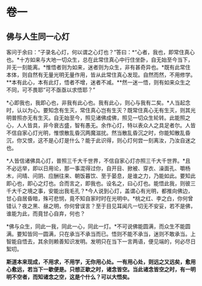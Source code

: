 # 卷一

##  佛与人生同一心灯

客问于余曰：“子录名心灯，何以谓之心灯也？”答曰：*“心者，我也，即常住真心也。*十方如来与大地一切众生，总在此常住真心中行住坐卧，自无始至今当下，并无一刻能离。*惟悟者则为如来，迷者则为众生，非有甚奇异也。*既有此常住本体，则自然有无量光明无量作用，皆从此常住真心发现。自然而然，不用修学。**本有此心，本有此灯，悟者不增，迷者不减。**然一迷一悟，则有如来众生之不同，可不畏耶”可不亟亟以求悟耶？”

*心即我也，我即心也，非我有此心也。我有此心，则心与我有二矣。*人当起念时，认以为心。要知念有生灭，常住真心岂有生灭？既常住真心无有生灭，则其光明普照亦无有生灭。自无始至今，照见诸佛成佛，照见一切众生轮转。此能照之心，人人皆具，非今衰古盛，智有愚无。余作心灯，特以表众人之具足者尔。人皆不信自家心灯光明，惟恨散乱昏沉两魔滋扰。然当散乱昏沉之时，你能知散乱昏沉，你又恨，这不是心灯是什么？能于此识得，则心灯何尝一刻离汝，乃汝自迷之也。

*人皆信诸佛具心灯，普照三千大千世界，不信自家心灯亦照三千大千世界。*且不必远举，即以日用论，那一事混得过你，自开目、掀被、穿衣、澡面孔、嚼杨木，问晴、问阴、应酬往来、朝饭暮饮、至于晏息，是谁之力，乃能如此。要知此即心也，即心之灯也。合而言之，即我也。设名之，曰心灯也。能悟此我，则彼三千大千之境之事，安能出我毛孔？*今人说到心灯，盖谓心有光明，都推向佛边，甘心自居昏暗，殊可悲悯，竟不知自家时时在光明中。*桃之红、李之白，你何曾错认？夜之黑、昼之明，你何曾误言？至于目见耳闻凡一切无不安妥，若不是佛，谁能为此，而竟甘心自弃，何也？

*佛与众生，同此一我，同此一心，同此一灯。*不可说佛能圆满，而众生不能圆满。要知皆同一圆满，只在承当不承当而已。悟则不能不承当，迷则不敢承当。上智能自悟去，其余则赖善知识发明。发明只在当下一言两语，便见端的，何必尽日絮叨。

**斯道本来现成，不用求，不用学，无你用心处。一有用心处，则远之又远矣，愈用心愈远，若当下一歇便是。只想正歇之时，诸念皆空。当此诸念皆空之时，有一明明不空者，而知诸念之空，这是个什么？可以大悟矣。**
